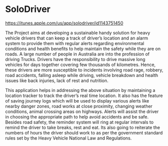 # SoloDriver
https://itunes.apple.com/us/app/solodriver/id1143751450

The Project aims at developing a sustainable handy solution for heavy vehicle drivers that can keep a track of driver’s location and an alarm system to provide them with regular alerts regarding environmental conditions and health benefits to help maintain the safety while they are on roads. A large number of people in Australia are into the profession of driving Trucks. Drivers have the responsibility to drive massive long vehicles for days together covering few thousands of kilometres. Hence, these drivers are more susceptible to incidents involving road rage, robbery, road accidents, falling asleep while driving, vehicle breakdown and health issues like back injuries, lack of rest and nutrition.

This application helps in addressing the above situation by maintaining a location tracker to track the driver’s real time location. It also has the feature of saving journey logs which will be used to display various alerts like nearby danger zones, road works at close proximity, changing weather conditions, animal crossing areas on highways. Alerts will assist the driver in choosing the appropriate path to help avoid accidents and be safe. Besides road safety, the reminder system will ring at regular intervals to remind the driver to take breaks, rest and eat. Its also going to reiterate the numbers of hours the driver should work to as per the government standard rules set by the Heavy Vehicle National Law and Regulations.
